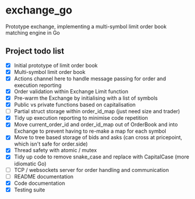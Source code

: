 # exchange_go
Prototype exchange, implementing a multi-symbol limit order book matching engine in Go

## Project todo list
- [x] Initial prototype of limit order book
- [x] Multi-symbol limit order book
- [x] Actions channel here to handle message passing for order and execution reporting
- [x] Order validation within Exchange Limit function
- [x] Pre-warm the Exchange by initialising with a list of symbols
- [x] Public vs private functions based on capitalisation
- [ ] Partial struct storage within order_id_map (just need size and trader)
- [x] Tidy up execution reporting to minimise code repetition
- [x] Move current_order_id and order_id_map out of OrderBook and into Exchange to prevent having to re-make a map for each symbol
- [x] Move to tree based storage of bids and asks (can cross at pricepoint, which isn't safe for order.side)
- [x] Thread safety with atomic / mutex
- [x] Tidy up code to remove snake_case and replace with CapitalCase (more idiomatic Go)
- [ ] TCP / websockets server for order handling and communication
- [ ] README documentation
- [x] Code documentation
- [x] Testing suite
